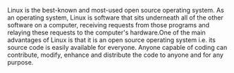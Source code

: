 Linux is the best-known and most-used open source operating system. As an operating system, Linux is software that sits underneath all of the other software on a computer, receiving requests from those programs and relaying these requests to the computer's hardware.One of the main advantages of Linux is that it is an open source operating system i.e. its source code is easily available for everyone. Anyone capable of coding can contribute, modify, enhance and distribute the code to anyone and for any purpose.
